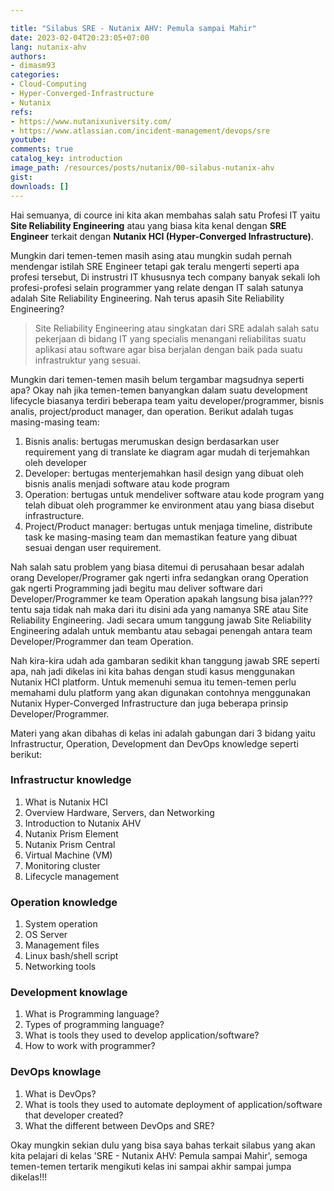 ```yaml
---

title: "Silabus SRE - Nutanix AHV: Pemula sampai Mahir"
date: 2023-02-04T20:23:05+07:00
lang: nutanix-ahv
authors:
- dimasm93
categories:
- Cloud-Computing
- Hyper-Converged-Infrastructure
- Nutanix
refs: 
- https://www.nutanixuniversity.com/
- https://www.atlassian.com/incident-management/devops/sre
youtube: 
comments: true
catalog_key: introduction
image_path: /resources/posts/nutanix/00-silabus-nutanix-ahv
gist: 
downloads: []
---
```


Hai semuanya, di cource ini kita akan membahas salah satu Profesi IT yaitu **Site Reliability Engineering** atau yang biasa kita kenal dengan **SRE Engineer** terkait dengan **Nutanix HCI (Hyper-Converged Infrastructure)**.

Mungkin dari temen-temen masih asing atau mungkin sudah pernah mendengar istilah SRE Engineer tetapi gak teralu mengerti seperti apa profesi tersebut, Di instrustri IT khususnya tech company banyak sekali loh profesi-profesi selain programmer yang relate dengan IT salah satunya adalah Site Reliability Engineering. Nah terus apasih Site Reliability Engineering?

> Site Reliability Engineering atau singkatan dari SRE adalah salah satu pekerjaan di bidang IT yang specialis menangani reliabilitas suatu aplikasi atau software agar bisa berjalan dengan baik pada suatu infrastruktur yang sesuai.

<!--more-->

Mungkin dari temen-temen masih belum tergambar magsudnya seperti apa? Okay nah jika temen-temen banyangkan dalam suatu development lifecycle biasanya terdiri beberapa team yaitu developer/programmer, bisnis analis, project/product manager, dan operation. Berikut adalah tugas masing-masing team:

1. Bisnis analis: bertugas merumuskan design berdasarkan user requirement yang di translate ke diagram agar mudah di terjemahkan oleh developer
2. Developer: bertugas menterjemahkan hasil design yang dibuat oleh bisnis analis menjadi software atau kode program
3. Operation: bertugas untuk mendeliver software atau kode program yang telah dibuat oleh programmer ke environment atau yang biasa disebut infrastructure.
4. Project/Product manager: bertugas untuk menjaga timeline, distribute task ke masing-masing team dan memastikan feature yang dibuat sesuai dengan user requirement.

Nah salah satu problem yang biasa ditemui di perusahaan besar adalah orang Developer/Programer gak ngerti infra sedangkan orang Operation gak ngerti Programming jadi begitu mau deliver software dari Developer/Programmer ke team Operation apakah langsung bisa jalan??? tentu saja tidak nah maka dari itu disini ada yang namanya SRE atau Site Reliability Engineering. Jadi secara umum tanggung jawab Site Reliability Engineering adalah untuk membantu atau sebagai penengah antara team Developer/Programmer dan team Operation.

Nah kira-kira udah ada gambaran sedikit khan tanggung jawab SRE seperti apa, nah jadi dikelas ini kita bahas dengan studi kasus menggunakan Nutanix HCI platform. Untuk memenuhi semua itu temen-temen perlu memahami dulu platform yang akan digunakan contohnya menggunakan Nutanix Hyper-Converged Infrastructure dan juga beberapa prinsip Developer/Programmer.

Materi yang akan dibahas di kelas ini adalah gabungan dari 3 bidang yaitu Infrastructur, Operation, Development dan DevOps knowledge seperti berikut:

### Infrastructur knowledge

1. What is Nutanix HCI
2. Overview Hardware, Servers, dan Networking
3. Introduction to Nutanix AHV
4. Nutanix Prism Element
5. Nutanix Prism Central
6. Virtual Machine (VM)
7. Monitoring cluster
8. Lifecycle management

### Operation knowledge

1. System operation
2. OS Server
3. Management files
4. Linux bash/shell script
5. Networking tools

### Development knowlage

1. What is Programming language?
2. Types of programming language?
3. What is tools they used to develop application/software?
4. How to work with programmer?

### DevOps knowlage

1. What is DevOps?
2. What is tools they used to automate deployment of application/software that developer created?
3. What the different between DevOps and SRE?

Okay mungkin sekian dulu yang bisa saya bahas terkait silabus yang akan kita pelajari di kelas 'SRE - Nutanix AHV: Pemula sampai Mahir', semoga temen-temen tertarik mengikuti kelas ini sampai akhir sampai jumpa dikelas!!!